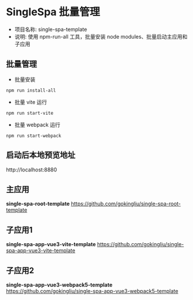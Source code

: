 # SingleSpa 批量管理

- 项目名称: single-spa-template
- 说明: 使用 npm-run-all 工具，批量安装 node modules、批量启动主应用和子应用

## 批量管理

- 批量安装

```shell
npm run install-all
```

- 批量 vite 运行

```shell
npm run start-vite
```

- 批量 webpack 运行

```shell
npm run start-webpack
```

## 启动后本地预览地址

http://localhost:8880

## 主应用

**single-spa-root-template** https://github.com/gokingliu/single-spa-root-template

## 子应用1

**single-spa-app-vue3-vite-template** https://github.com/gokingliu/single-spa-app-vue3-vite-template

## 子应用2

**single-spa-app-vue3-webpack5-template** https://github.com/gokingliu/single-spa-app-vue3-webpack5-template
